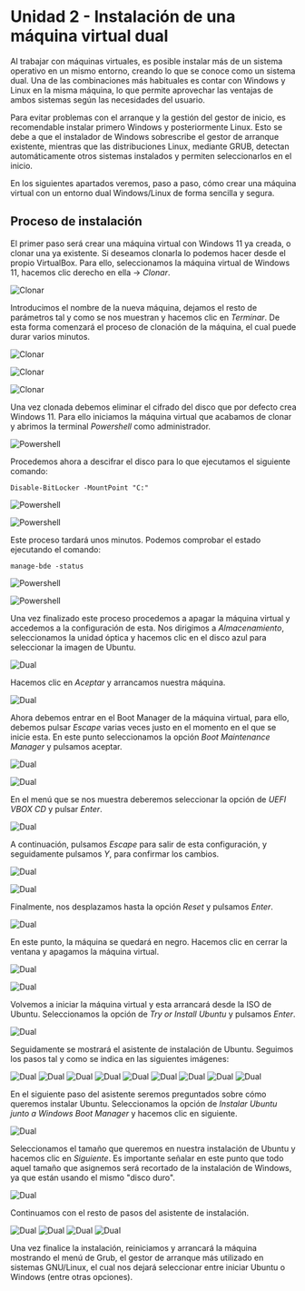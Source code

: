 # Unidad 2 - Instalación de una máquina virtual dual

Al trabajar con máquinas virtuales, es posible instalar más de un sistema operativo en un mismo entorno, creando lo que se conoce como un sistema dual. Una de las combinaciones más habituales es contar con Windows y Linux en la misma máquina, lo que permite aprovechar las ventajas de ambos sistemas según las necesidades del usuario.

Para evitar problemas con el arranque y la gestión del gestor de inicio, es recomendable instalar primero Windows y posteriormente Linux. Esto se debe a que el instalador de Windows sobrescribe el gestor de arranque existente, mientras que las distribuciones Linux, mediante GRUB, detectan automáticamente otros sistemas instalados y permiten seleccionarlos en el inicio.

En los siguientes apartados veremos, paso a paso, cómo crear una máquina virtual con un entorno dual Windows/Linux de forma sencilla y segura.

## Proceso de instalación

El primer paso será crear una máquina virtual con Windows 11 ya creada, o clonar una ya existente. Si deseamos clonarla lo podemos hacer desde el propio VirtualBox. Para ello, seleccionamos la máquina virtual de Windows 11, hacemos clic derecho en ella -> *Clonar*.

![Clonar](assets/images/ud2/img74.png)

Introducimos el nombre de la nueva máquina, dejamos el resto de parámetros tal y como se nos muestran y hacemos clic en *Terminar*. De esta forma comenzará el proceso de clonación de la máquina, el cual puede durar varios minutos.

![Clonar](assets/images/ud2/img75.png)

![Clonar](assets/images/ud2/img76.png)

![Clonar](assets/images/ud2/img77.png)

Una vez clonada debemos eliminar el cifrado del disco que por defecto crea Windows 11. Para ello iniciamos la máquina virtual que acabamos de clonar y abrimos la terminal *Powershell* como administrador.

![Powershell](assets/images/ud2/img78.png)

Procedemos ahora a descifrar el disco para lo que ejecutamos el siguiente comando:

```
Disable-BitLocker -MountPoint "C:"
```

![Powershell](assets/images/ud2/img79.png)

![Powershell](assets/images/ud2/img80.png)

Este proceso tardará unos minutos. Podemos comprobar el estado ejecutando el comando:

```
manage-bde -status
```

![Powershell](assets/images/ud2/img81.png)

![Powershell](assets/images/ud2/img82.png)

Una vez finalizado este proceso procedemos a apagar la máquina virtual y accedemos a la configuración de esta. Nos dirigimos a *Almacenamiento*, seleccionamos la unidad óptica y hacemos clic en el disco azul para seleccionar la imagen de Ubuntu.

![Dual](assets/images/ud2/img83.png)

Hacemos clic en *Aceptar* y arrancamos nuestra máquina. 

![Dual](assets/images/ud2/img84.png)

Ahora debemos entrar en el Boot Manager de la máquina virtual, para ello, debemos pulsar *Escape* varias veces justo en el momento en el que se inicie esta. En este punto seleccionamos la opción *Boot Maintenance Manager* y pulsamos aceptar.

![Dual](assets/images/ud2/img85.png)

![Dual](assets/images/ud2/img86.png)

En el menú que se nos muestra deberemos seleccionar la opción de *UEFI VBOX CD* y pulsar *Enter*.

![Dual](assets/images/ud2/img87.png)

A continuación, pulsamos *Escape* para salir de esta configuración, y seguidamente pulsamos *Y*, para confirmar los cambios.

![Dual](assets/images/ud2/img88.png)

![Dual](assets/images/ud2/img89.png)

Finalmente, nos desplazamos hasta la opción *Reset* y pulsamos *Enter*.

![Dual](assets/images/ud2/img90.png)

En este punto, la máquina se quedará en negro. Hacemos clic en cerrar la ventana y apagamos la máquina virtual.

![Dual](assets/images/ud2/img91.png)

![Dual](assets/images/ud2/img92.png)

Volvemos a iniciar la máquina virtual y esta arrancará desde la ISO de Ubuntu. Seleccionamos la opción de *Try or Install Ubuntu* y pulsamos *Enter*.

![Dual](assets/images/ud2/img93.png)

Seguidamente se mostrará el asistente de instalación de Ubuntu. Seguimos los pasos tal y como se indica en las siguientes imágenes:

![Dual](assets/images/ud2/img94.png)
![Dual](assets/images/ud2/img95.png)
![Dual](assets/images/ud2/img96.png)
![Dual](assets/images/ud2/img97.png)
![Dual](assets/images/ud2/img98.png)
![Dual](assets/images/ud2/img99.png)
![Dual](assets/images/ud2/img100.png)
![Dual](assets/images/ud2/img101.png)
![Dual](assets/images/ud2/img102.png)

En el siguiente paso del asistente seremos preguntados sobre  cómo queremos instalar Ubuntu. Seleccionamos la opción de *Instalar Ubuntu junto a Windows Boot Manager* y hacemos clic en siguiente.

![Dual](assets/images/ud2/img103.png)

Seleccionamos el tamaño que queremos en nuestra instalación de Ubuntu y hacemos clic en *Siguiente*. Es importante señalar en este punto que todo aquel tamaño que asignemos será recortado de la instalación de Windows, ya que están usando el mismo "disco duro".

![Dual](assets/images/ud2/img104.png)

Continuamos con el resto de pasos del asistente de instalación.

![Dual](assets/images/ud2/img105.png)
![Dual](assets/images/ud2/img106.png)
![Dual](assets/images/ud2/img107.png)
![Dual](assets/images/ud2/img108.png)

Una vez finalice la instalación, reiniciamos y arrancará la máquina mostrando el menú de Grub, el gestor de arranque más utilizado en sistemas GNU/Linux, el cual nos dejará seleccionar entre iniciar Ubuntu o Windows (entre otras opciones).

<!-- Falta imagen -->
